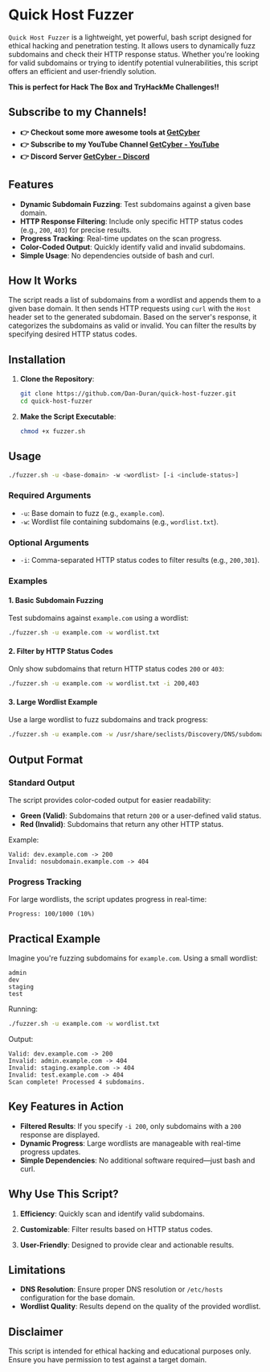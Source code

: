 # Quick Host Fuzzer

`Quick Host Fuzzer` is a lightweight, yet powerful, bash script designed for ethical hacking and penetration testing. It allows users to dynamically fuzz subdomains and check their HTTP response status. Whether you're looking for valid subdomains or trying to identify potential vulnerabilities, this script offers an efficient and user-friendly solution.

**This is perfect for Hack The Box and TryHackMe Challenges!!**

## Subscribe to my Channels!
- **👉 Checkout some more awesome tools at [GetCyber](https://getcyber.me/tools)**
- **👉 Subscribe to my YouTube Channel [GetCyber - YouTube](https://youtube.com/getCyber)**
- **👉 Discord Server [GetCyber - Discord](https://discord.gg/YUf3VpDeNH)**

## Features
- **Dynamic Subdomain Fuzzing**: Test subdomains against a given base domain.
- **HTTP Response Filtering**: Include only specific HTTP status codes (e.g., `200`, `403`) for precise results.
- **Progress Tracking**: Real-time updates on the scan progress.
- **Color-Coded Output**: Quickly identify valid and invalid subdomains.
- **Simple Usage**: No dependencies outside of bash and curl.

## How It Works
The script reads a list of subdomains from a wordlist and appends them to a given base domain. It then sends HTTP requests using `curl` with the `Host` header set to the generated subdomain. Based on the server's response, it categorizes the subdomains as valid or invalid. You can filter the results by specifying desired HTTP status codes.

## Installation

1. **Clone the Repository**:
   ```bash
   git clone https://github.com/Dan-Duran/quick-host-fuzzer.git
   cd quick-host-fuzzer
   ```

2. **Make the Script Executable**:
   ```bash
   chmod +x fuzzer.sh
   ```

## Usage

```bash
./fuzzer.sh -u <base-domain> -w <wordlist> [-i <include-status>]
```

### Required Arguments
- `-u`: Base domain to fuzz (e.g., `example.com`).
- `-w`: Wordlist file containing subdomains (e.g., `wordlist.txt`).

### Optional Arguments
- `-i`: Comma-separated HTTP status codes to filter results (e.g., `200,301`).

### Examples

#### 1. Basic Subdomain Fuzzing
Test subdomains against `example.com` using a wordlist:
```bash
./fuzzer.sh -u example.com -w wordlist.txt
```

#### 2. Filter by HTTP Status Codes
Only show subdomains that return HTTP status codes `200` or `403`:
```bash
./fuzzer.sh -u example.com -w wordlist.txt -i 200,403
```

#### 3. Large Wordlist Example
Use a large wordlist to fuzz subdomains and track progress:
```bash
./fuzzer.sh -u example.com -w /usr/share/seclists/Discovery/DNS/subdomains-top1million-5000.txt
```

## Output Format

### Standard Output
The script provides color-coded output for easier readability:
- **Green (Valid)**: Subdomains that return `200` or a user-defined valid status.
- **Red (Invalid)**: Subdomains that return any other HTTP status.

Example:
```plaintext
Valid: dev.example.com -> 200
Invalid: nosubdomain.example.com -> 404
```

### Progress Tracking
For large wordlists, the script updates progress in real-time:
```plaintext
Progress: 100/1000 (10%)
```

## Practical Example
Imagine you're fuzzing subdomains for `example.com`. Using a small wordlist:
```plaintext
admin
dev
staging
test
```
Running:
```bash
./fuzzer.sh -u example.com -w wordlist.txt
```
Output:
```plaintext
Valid: dev.example.com -> 200
Invalid: admin.example.com -> 404
Invalid: staging.example.com -> 404
Invalid: test.example.com -> 404
Scan complete! Processed 4 subdomains.
```

## Key Features in Action

- **Filtered Results**:
  If you specify `-i 200`, only subdomains with a `200` response are displayed.
- **Dynamic Progress**:
  Large wordlists are manageable with real-time progress updates.
- **Simple Dependencies**:
  No additional software required—just bash and curl.

## Why Use This Script?

1. **Efficiency**:
   Quickly scan and identify valid subdomains.

2. **Customizable**:
   Filter results based on HTTP status codes.

3. **User-Friendly**:
   Designed to provide clear and actionable results.

## Limitations
- **DNS Resolution**:
  Ensure proper DNS resolution or `/etc/hosts` configuration for the base domain.
- **Wordlist Quality**:
  Results depend on the quality of the provided wordlist.

## Disclaimer
This script is intended for ethical hacking and educational purposes only. Ensure you have permission to test against a target domain.
